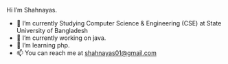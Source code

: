 

Hi I’m Shahnayas.
- 🔭 I’m currently Studying Computer Science & Engineering (CSE) at State University of Bangladesh
- 🔭 I’m currently working on java.
- 🌱 I’m learning php.
- 📫 You can reach me at shahnayas01@gmail.com

